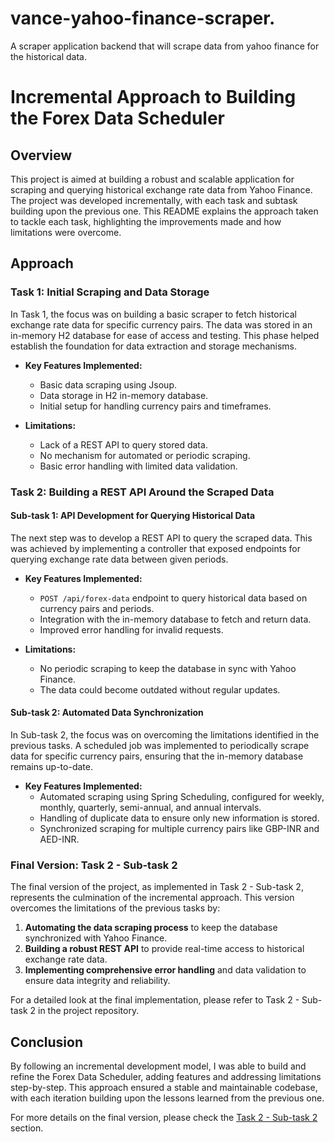 # vance-yahoo-finance-scraper.
A scraper application backend that will scrape data from yahoo finance for the historical data. 

# Incremental Approach to Building the Forex Data Scheduler

## Overview

This project is aimed at building a robust and scalable application for scraping and querying historical exchange rate data from Yahoo Finance. The project was developed incrementally, with each task and subtask building upon the previous one. This README explains the approach taken to tackle each task, highlighting the improvements made and how limitations were overcome.

## Approach

### Task 1: Initial Scraping and Data Storage

In Task 1, the focus was on building a basic scraper to fetch historical exchange rate data for specific currency pairs. The data was stored in an in-memory H2 database for ease of access and testing. This phase helped establish the foundation for data extraction and storage mechanisms.

- **Key Features Implemented:**
  - Basic data scraping using Jsoup.
  - Data storage in H2 in-memory database.
  - Initial setup for handling currency pairs and timeframes.

- **Limitations:**
  - Lack of a REST API to query stored data.
  - No mechanism for automated or periodic scraping.
  - Basic error handling with limited data validation.

### Task 2: Building a REST API Around the Scraped Data

#### Sub-task 1: API Development for Querying Historical Data

The next step was to develop a REST API to query the scraped data. This was achieved by implementing a controller that exposed endpoints for querying exchange rate data between given periods.

- **Key Features Implemented:**
  - `POST /api/forex-data` endpoint to query historical data based on currency pairs and periods.
  - Integration with the in-memory database to fetch and return data.
  - Improved error handling for invalid requests.

- **Limitations:**
  - No periodic scraping to keep the database in sync with Yahoo Finance.
  - The data could become outdated without regular updates.

#### Sub-task 2: Automated Data Synchronization

In Sub-task 2, the focus was on overcoming the limitations identified in the previous tasks. A scheduled job was implemented to periodically scrape data for specific currency pairs, ensuring that the in-memory database remains up-to-date.

- **Key Features Implemented:**
  - Automated scraping using Spring Scheduling, configured for weekly, monthly, quarterly, semi-annual, and annual intervals.
  - Handling of duplicate data to ensure only new information is stored.
  - Synchronized scraping for multiple currency pairs like GBP-INR and AED-INR.

### Final Version: Task 2 - Sub-task 2

The final version of the project, as implemented in Task 2 - Sub-task 2, represents the culmination of the incremental approach. This version overcomes the limitations of the previous tasks by:

1. **Automating the data scraping process** to keep the database synchronized with Yahoo Finance.
2. **Building a robust REST API** to provide real-time access to historical exchange rate data.
3. **Implementing comprehensive error handling** and data validation to ensure data integrity and reliability.

For a detailed look at the final implementation, please refer to Task 2 - Sub-task 2 in the project repository.

## Conclusion

By following an incremental development model, I was able to build and refine the Forex Data Scheduler, adding features and addressing limitations step-by-step. This approach ensured a stable and maintainable codebase, with each iteration building upon the lessons learned from the previous one.

For more details on the final version, please check the [Task 2 - Sub-task 2](#) section.
